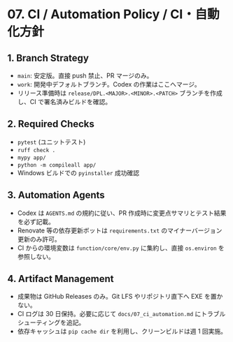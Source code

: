 # 07. CI / Automation Policy / CI・自動化方針

## 1. Branch Strategy
- `main`: 安定版。直接 push 禁止、PR マージのみ。
- `work`: 開発中デフォルトブランチ。Codex の作業はここへマージ。
- リリース準備時は `release/DPL.<MAJOR>.<MINOR>.<PATCH>` ブランチを作成し、CI で署名済みビルドを確認。

## 2. Required Checks
- `pytest` (ユニットテスト)
- `ruff check .`
- `mypy app/`
- `python -m compileall app/`
- Windows ビルドでの `pyinstaller` 成功確認

## 3. Automation Agents
- Codex は `AGENTS.md` の規約に従い、PR 作成時に変更点サマリとテスト結果を必ず記載。
- Renovate 等の依存更新ボットは `requirements.txt` のマイナーバージョン更新のみ許可。
- CI からの環境変数は `function/core/env.py` に集約し、直接 `os.environ` を参照しない。

## 4. Artifact Management
- 成果物は GitHub Releases のみ。Git LFS やリポジトリ直下へ EXE を置かない。
- CI ログは 30 日保持。必要に応じて `docs/07_ci_automation.md` にトラブルシューティングを追記。
- 依存キャッシュは `pip cache dir` を利用し、クリーンビルドは週 1 回実施。
